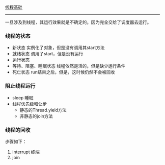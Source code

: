 [线程基础](http://blog.csdn.net/ecjtuxuan/article/details/4371887)
_ _ _

一旦涉及到线程，其运行效果就是不确定的。因为完全交给了调度器去运行。

### 线程的状态

* 新状态 实例化了对象，但是没有调用其start方法
* 就绪状态 调用了start，但是没有运行
* 运行状态 
* 等待、阻塞、睡眠状态  线程依然是活的，但是缺少运行条件
* 死亡状态 run结束之后，但是，这时候仍然不会被回收

### 阻止线程运行

* sleep 睡眠
* 线程优先级和让步 
	* 静态的Thread.yield方法
	* 非静态的join方法

### 线程的回收
步骤如下：
 1. interrupt 终端
 2. join






















